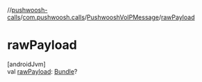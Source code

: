 //[pushwoosh-calls](../../../index.md)/[com.pushwoosh.calls](../index.md)/[PushwooshVoIPMessage](index.md)/[rawPayload](raw-payload.md)

# rawPayload

[androidJvm]\
val [rawPayload](raw-payload.md): [Bundle](https://developer.android.com/reference/kotlin/android/os/Bundle.html)?
